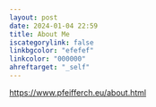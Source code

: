 ```yaml
---
layout: post
date: 2024-01-04 22:59
title: About Me
iscategorylink: false
linkbgcolor: "efefef"
linkcolor: "000000"
ahreftarget: "_self"
---
```

https://www.pfeifferch.eu/about.html
